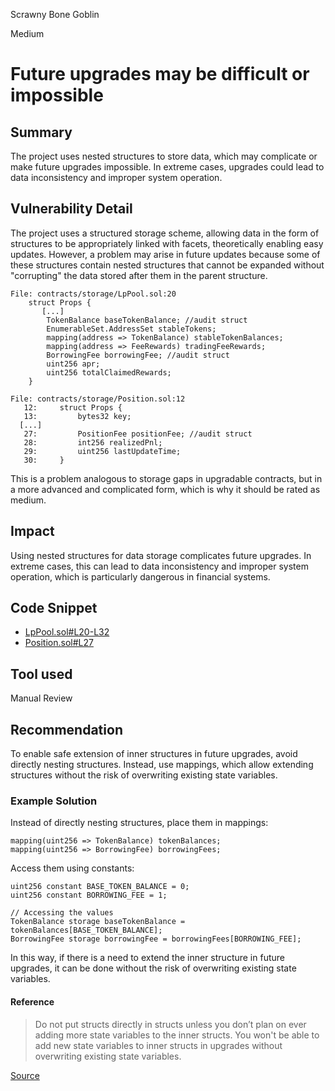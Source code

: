 Scrawny Bone Goblin

Medium

# Future upgrades may be difficult or impossible

## Summary

The project uses nested structures to store data, which may complicate or make future upgrades impossible. In extreme cases, upgrades could lead to data inconsistency and improper system operation.

## Vulnerability Detail

The project uses a structured storage scheme, allowing data in the form of structures to be appropriately linked with facets, theoretically enabling easy updates. However, a problem may arise in future updates because some of these structures contain nested structures that cannot be expanded without "corrupting" the data stored after them in the parent structure.

```solidity
File: contracts/storage/LpPool.sol:20
    struct Props {
       [...]
        TokenBalance baseTokenBalance; //audit struct
        EnumerableSet.AddressSet stableTokens;
        mapping(address => TokenBalance) stableTokenBalances;
        mapping(address => FeeRewards) tradingFeeRewards;
        BorrowingFee borrowingFee; //audit struct
        uint256 apr;
        uint256 totalClaimedRewards;
    }

```

```solidity
File: contracts/storage/Position.sol:12
   12:     struct Props {
   13:         bytes32 key;
  [...]
   27:         PositionFee positionFee; //audit struct
   28:         int256 realizedPnl;
   29:         uint256 lastUpdateTime;
   30:     }

```

This is a problem analogous to storage gaps in upgradable contracts, but in a more advanced and complicated form, which is why it should be rated as medium.

## Impact

Using nested structures for data storage complicates future upgrades. In extreme cases, this can lead to data inconsistency and improper system operation, which is particularly dangerous in financial systems.

## Code Snippet

- [LpPool.sol#L20-L32](https://github.com/sherlock-audit/2024-05-elfi-protocol/blob/8a1a01804a7de7f73a04d794bf6b8104528681ad/elfi-perp-contracts/contracts/storage/LpPool.sol#L20-L32)
- [Position.sol#L27](https://github.com/sherlock-audit/2024-05-elfi-protocol/blob/8a1a01804a7de7f73a04d794bf6b8104528681ad/elfi-perp-contracts/contracts/storage/Position.sol#L27)

## Tool used

Manual Review

## Recommendation

To enable safe extension of inner structures in future upgrades, avoid directly nesting structures. Instead, use mappings, which allow extending structures without the risk of overwriting existing state variables.

### Example Solution

Instead of directly nesting structures, place them in mappings:

```solidity
mapping(uint256 => TokenBalance) tokenBalances;
mapping(uint256 => BorrowingFee) borrowingFees;
```

Access them using constants:

```solidity
uint256 constant BASE_TOKEN_BALANCE = 0;
uint256 constant BORROWING_FEE = 1;

// Accessing the values
TokenBalance storage baseTokenBalance = tokenBalances[BASE_TOKEN_BALANCE];
BorrowingFee storage borrowingFee = borrowingFees[BORROWING_FEE];
```

In this way, if there is a need to extend the inner structure in future upgrades, it can be done without the risk of overwriting existing state variables.

#### Reference
> Do not put structs directly in structs unless you don’t plan on ever adding more state variables to the inner structs. You won't be able to add new state variables to inner structs in upgrades without overwriting existing state variables.

[Source](https://eip2535diamonds.substack.com/p/diamond-upgrades)